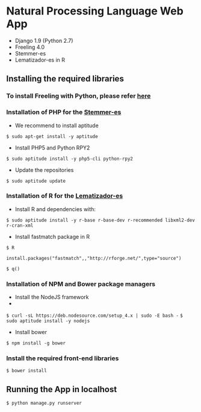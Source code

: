 # Natural Processing Language Web App

- Django 1.9 (Python 2.7)
- Freeling 4.0
- Stemmer-es
- Lematizador-es in R

## Installing the required libraries

### To install Freeling with Python, please refer [here ](https://medium.com/@cristhian.fuertes/installation-of-freeling-with-python-7407797f5afd#.4y07ar3q9)

### Installation of PHP for the [Stemmer-es](http://stemmer-es.sourceforge.net/)
- We recommend to install aptitude

`$ sudo apt-get install -y aptitude`

- Install PHP5 and Python RPY2

`$ sudo aptitude install -y php5-cli python-rpy2`

- Update the repositories

`$ sudo aptitude update`

### Installation of R for the [Lematizador-es](http://uce.uniovi.es/mundor/indexse2.html)

- Install R and dependencies with:

`$ sudo aptitude install -y r-base r-base-dev r-recommended libxml2-dev r-cran-xml`

- Install fastmatch package in R

`$ R`

`install.packages("fastmatch",,"http://rforge.net/",type="source")`

`$ q()`

### Installation of NPM and Bower package managers

- Install the NodeJS framework
- 
`$ curl -sL https://deb.nodesource.com/setup_4.x | sudo -E bash -`
`$ sudo aptitude install -y nodejs`

- Install bower

`$ npm install -g bower`

### Install the required front-end libraries

`$ bower install`

## Running the App in localhost

`$ python manage.py runserver`
